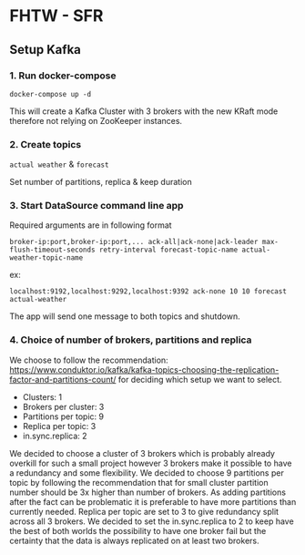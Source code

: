 # FHTW - SFR

## Setup Kafka

### 1. Run docker-compose
```
docker-compose up -d
````

This will create a Kafka Cluster with 3 brokers with the new KRaft mode therefore not relying on ZooKeeper instances.

### 2. Create topics

`actual weather` & `forecast`

Set number of partitions, replica & keep duration

### 3. Start DataSource command line app

Required arguments are in following format
```
broker-ip:port,broker-ip:port,... ack-all|ack-none|ack-leader max-flush-timeout-seconds retry-interval forecast-topic-name actual-weather-topic-name
```
ex:
```
localhost:9192,localhost:9292,localhost:9392 ack-none 10 10 forecast actual-weather
```

The app will send one message to both topics and shutdown.

### 4. Choice of number of brokers, partitions and replica

We choose to follow the recommendation: https://www.conduktor.io/kafka/kafka-topics-choosing-the-replication-factor-and-partitions-count/ for deciding which setup we want to select.

 - Clusters: 1
 - Brokers per cluster: 3
 - Partitions per topic: 9
 - Replica per topic: 3
 - in.sync.replica: 2 

We decided to choose a cluster of 3 brokers which is probably already overkill for such a small project however 3 brokers make it possible to have a redundancy and some flexibility.
We decided to choose 9 partitions per topic by following the recommendation that for small cluster partition number should be 3x higher than number of brokers. As adding partitions after the fact can be problematic it is preferable to have more partitions than currently needed.
Replica per topic are set to 3 to give redundancy split across all 3 brokers.
We decided to set the in.sync.replica to 2 to keep have the best of both worlds the possibility to have one broker fail but the certainty that the data is always replicated on at least two brokers.
